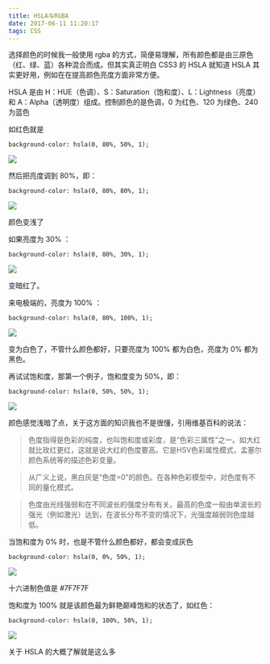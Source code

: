 ```yaml
---
title: HSLA与RGBA
date: 2017-06-11 11:20:17
tags: CSS
---
```

选择颜色的时候我一般使用 rgba 的方式，简便易理解，所有颜色都是由三原色（红、绿、蓝）各种混合而成。但其实真正明白 CSS3 的 HSLA 就知道 HSLA 其实更好用，例如在在提高颜色亮度方面非常方便。

HSLA 是由 H：HUE（色调）、S：Saturation（饱和度）、L：Lightness（亮度）和 A：Alpha（透明度）组成。控制颜色的是色调，0 为红色、120 为绿色、240 为蓝色

如红色就是
```
background-color: hsla(0, 80%, 50%, 1);
```
![](http://i2.muimg.com/1949/29a0e51c22072fd4.png)

然后把亮度调到 80%，即：
```
background-color: hsla(0, 80%, 80%, 1);
```
![](http://i2.muimg.com/1949/49b213042bb612f2.png)

颜色变浅了
<!--more-->

如果亮度为 30% ：
```
background-color: hsla(0, 80%, 30%, 1);
```

![](http://i2.muimg.com/1949/dfa66103f191feac.png)

变暗红了。

来电极端的，亮度为 100% ：
```
background-color: hsla(0, 80%, 100%, 1);
```
![](http://i2.muimg.com/1949/819a775acfa36d0f.png)

变为白色了，不管什么颜色都好，只要亮度为 100% 都为白色，亮度为 0% 都为黑色。

再试试饱和度，那第一个例子，饱和度变为 50%，即：
```
background-color: hsla(0, 50%, 50%, 1);
```
![](http://i2.muimg.com/1949/6e10ab56c521953a.png)

颜色感觉浅暗了点，关于这方面的知识我也不是很懂，引用维基百科的说法：
>色度指得是色彩的纯度，也叫饱和度或彩度，是“色彩三属性”之一。如大红就比玫红更红，这就是说大红的色度要高。它是HSV色彩属性模式，孟塞尔颜色系统等的描述色彩变量。

>从广义上说，黑白灰是“色度=0”的颜色。在各种色彩模型中，对色度有不同的量化模式。

>色度由光线强弱和在不同波长的强度分布有关。最高的色度一般由单波长的强光（例如激光）达到，在波长分布不变的情况下，光强度越弱则色度越低。

当饱和度为 0% 时，也是不管什么颜色都好，都会变成灰色
```
background-color: hsla(0, 0%, 50%, 1);
```

![](http://i1.buimg.com/1949/56b538d3997dd4ee.png)

十六进制色值是 #7F7F7F

饱和度为 100% 就是该颜色最为鲜艳巅峰饱和的状态了，如红色：
```
background-color: hsla(0, 100%, 50%, 1);
```
![](http://i1.buimg.com/1949/b7f491cf1ac95a60.png)

关于 HSLA 的大概了解就是这么多